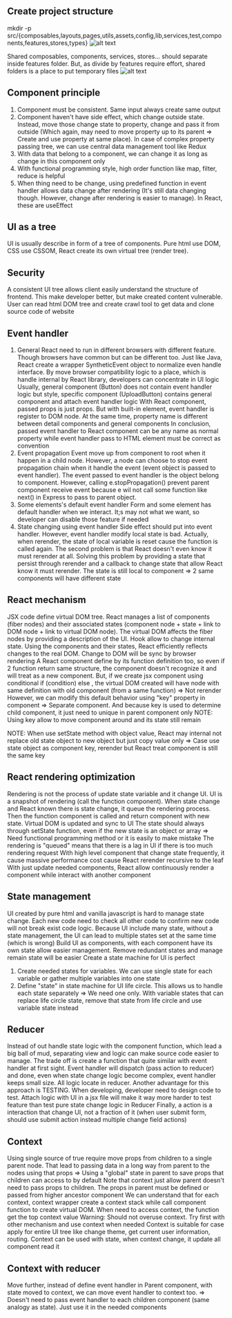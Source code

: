 ## Create project structure

mkdir -p src/{composables,layouts,pages,utils,assets,config,lib,services,test,components,features,stores,types}
![alt text](1_B-EQbBPvvZ8S3zov2EK4bg.webp)

Shared composables, components, services, stores... should separate inside features folder. But, as divide by features require effort, shared folders is a place to put temporary files
![alt text](1_x1p3EkyYXSQ8RmOMcCOBQQ.webp)

## Component principle

1. Component must be consistent. Same input always create same output
2. Component haven't have side effect, which change outside state. Instead, move those change state to property, change and pass it from outside (Which again, may need to move property up to its parent => Create and use property at same place). In case of complex property passing tree, we can use central data management tool like Redux
3. With data that belong to a component, we can change it as long as change in this component only
4. With functional programming style, high order function like map, filter, reduce is helpful
5. When thing need to be change, using predefined function in event handler allows data change after rendering (It's still data changing though. However, change after rendering is easier to manage). In React, these are useEffect

## UI as a tree

UI is usually describe in form of a tree of components. Pure html use DOM, CSS use CSSOM, React create its own virtual tree (render tree).

## Security

A consistent UI tree allows client easily understand the structure of frontend. This make developer better, but make created content vulnerable. User can read html DOM tree and create crawl tool to get data and clone source code of website

## Event handler

1. General
   React need to run in different browsers with different feature. Though browsers have common but can be different too. Just like Java, React create a wrapper SyntheticEvent object to normalize even handle interface.
   By move browser compatibility logic to a place, which is handle internal by React library, developers can concentrate in UI logic
   Usually, general component (Button) does not contain event handler logic but style, specific component (UploadButton) contains general component and attach event handler logic
   With React component, passed props is just props. But with built-in element, event handler is register to DOM node. At the same time, property name is different between detail components and general components
   In conclusion, passed event handler to React component can be any name as normal property while event handler pass to HTML element must be correct as convention
2. Event propagation
   Event move up from component to root when it happen in a child node. However, a node can choose to stop event propagation chain when it handle the event (event object is passed to event handler).
   The event passed to event handler is the object belong to component. However, calling e.stopPropagation() prevent parent component receive event because e wil not call some function like next() in Express to pass to parent object.
3. Some elements's default event handler
   Form and some element has default handler when we interact. It;s may not what we want, so developer can disable those feature if needed
4. State changing using event handler
   Side effect should put into event handler. However, event handler modify local state is bad. Actually, when rerender, the state of local variable is reset cause the function is called again. The second problem is that React doesn't even know it must rerender at all.
   Solving this problem by providing a state that persist through rerender and a callback to change state that allow React know it must rerender. The state is still local to component => 2 same components will have different state

## React mechanism

JSX code define virtual DOM tree. React manages a list of components (fiber nodes) and their associated states (component node + state + link to DOM node + link to virtual DOM node). The virtual DOM affects the fiber nodes by providing a description of the UI. Hook allow to change internal state. Using the components and their states, React efficiently reflects changes to the real DOM.
Change to DOM will be sync by browser rendering
A React component define by its function definition too, so even if 2 function return same structure, the component doesn't recognize it and will treat as a new component. But, if we create jsx component using conditional if (condition) <A/> else <A/>, the virtual DOM created will have node with same definition with old component (from a same function) => Not rerender
However, we can modify this default behavior using "key" property in component => Separate component. And because key is used to determine child component, it just need to unique in parent component only
NOTE: Using key allow to move component around and its state still remain

NOTE: When use setState method with object value, React may internal not replace old state object to new object but just copy value only => Case use state object as component key, rerender but React treat component is still the same key

## React rendering optimization

Rendering is not the process of update state variable and it change UI. UI is a snapshot of rendering (call the function component). When state change and React known there is state change, it queue the rendering process. Then the function component is called and return component with new state. Virtual DOM is updated and sync to UI
The state should always through setState function, even if the new state is an object or array => Need functional programming method or it is easily to make mistake
The rendering is "queued" means that there is a lag in UI if there is too much rendering request
With high level component that change state frequently, it cause massive performance cost cause React rerender recursive to the leaf
With just update needed components, React allow continuously render a component while interact with another component

## State management

UI created by pure html and vanilla javascript is hard to manage state change. Each new code need to check all other code to confirm new code will not break exist code logic. Because UI include many state, without a state management, the UI can lead to multiple states set at the same time (which is wrong)
Build UI as components, with each component have its own state allow easier management. Remove redundant states and manage remain state will be easier
Create a state machine for UI is perfect

1. Create needed states for variables. We can use single state for each variable or gather multiple variables into one state
2. Define "state" in state machine for UI life circle. This allows us to handle each state separately => We need one only. With variable states that can replace life circle state, remove that state from life circle and use variable state instead

## Reducer

Instead of out handle state logic with the component function, which lead a big ball of mud, separating view and logic can make source code easier to manage. The trade off is create a function that quite similar with event handler at first sight. Event handler will dispatch (pass action to reducer) and done, even when state change logic become complex, event handler keeps small size. All logic locate in reducer.
Another advantage for this approach is TESTING. When developing, developer need to design code to test. Attach logic with UI in a jsx file will make it way more harder to test feature than test pure state change logic in Reducer
Finally, a action is a interaction that change UI, not a fraction of it (when user submit form, should use submit action instead multiple change field actions)

## Context

Using single source of true require move props from children to a single parent node. That lead to passing data in a long way from parent to the nodes using that props
=> Using a "global" state in parent to save props that children can access to by default
Note that context just allow parent doesn't need to pass props to children. The props in parent must be defined or passed from higher ancestor component
We can understand that for each context, context wrapper create a context stack while call component function to create virtual DOM. When need to access context, the function get the top context value
Warning: Should not overuse context. Try first with other mechanism and use context when needed
Context is suitable for case apply for entire UI tree like change theme, get current user information, routing.
Context can be used with state, when context change, it update all component read it

## Context with reducer

Move further, instead of define event handler in Parent component, with state moved to context, we can move event handler to context too.
=> Doesn't need to pass event handler to each children component (same analogy as state). Just use it in the needed components
